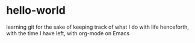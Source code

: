 # hello-world
learning git for the sake of keeping track of what I do with life henceforth, with the time I have left, with org-mode on Emacs
